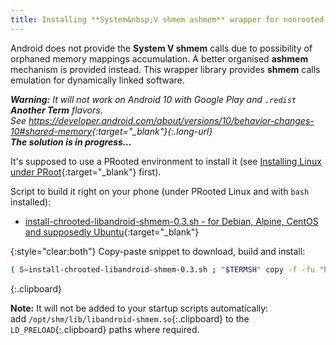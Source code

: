 ```yaml
---
title: Installing **System&nbsp;V shmem ashmem** wrapper for nonrooted Android
---
```

Android does not provide the **System&nbsp;V shmem** calls
due to possibility of orphaned memory mappings accumulation.
A better organised **ashmem** mechanism is provided instead.
This wrapper library provides **shmem** calls emulation for dynamically linked software.

*__Warning:__ It will not work on Android&nbsp;10 with Google Play and `.redist` __Another Term__ flavors.
<br/>See <https://developer.android.com/about/versions/10/behavior-changes-10#shared-memory>{:target="_blank"}{:.long-url}
<br/>__The solution is in progress...__*

It's supposed to use a PRooted environment to install it
(see [Installing Linux under PRoot](installing-linux-under-proot.html#main_content){:target="_blank"} first).

Script to build it right on your phone (under PRooted Linux and with `bash` installed):

* [install-chrooted-libandroid-shmem-0.3.sh - for Debian, Alpine, CentOS and supposedly Ubuntu](https://github.com/green-green-avk/AnotherTerm-scripts/blob/master/install-chrooted-libandroid-shmem-0.3.sh){:target="_blank"}

{:style="clear:both"}
Copy-paste snippet to download, build and install:
```sh
( S=install-chrooted-libandroid-shmem-0.3.sh ; "$TERMSH" copy -f -fu "https://raw.githubusercontent.com/green-green-avk/AnotherTerm-scripts/master/$S" -tp . && chmod 755 $S && ./$S )
```
{:.clipboard}

**Note:** It will not be added to your startup scripts automatically:<br/>
add `/opt/shm/lib/libandroid-shmem.so`{:.clipboard} to the `LD_PRELOAD`{:.clipboard} paths where required.
